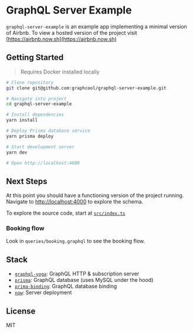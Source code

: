 # GraphQL Server Example

`graphql-server-example` is an example app implementing a minimal version of Airbnb.
To view a hosted version of the project visit [https://airbnb.now.sh](https://airbnb.now.sh)

## Getting Started

> Requires Docker installed locally

```sh
# Clone repository
git clone git@github.com:graphcool/graphql-server-example.git 

# Navigate into project
cd graphql-server-example

# Install dependencies
yarn install

# Deploy Prisma database service
yarn prisma deploy

# Start development server
yarn dev

# Open http://localhost:4000
```

## Next Steps

At this point you should have a functioning version of the project running. Navigate to [http://localhost:4000](http://localhost:4000) to explore the schema.

To explore the source code, start at [`src/index.ts`](./src/index.ts)

### Booking flow
Look in `queries/booking.graphql` to see the booking flow.

## Stack

* [`graphql-yoga`](https://github.com/graphcool/graphql-yoga): GraphQL HTTP & subscription server
* [`prisma`](https://github.com/graphcool/prisma): GraphQL database (uses MySQL under the hood)
* [`prima-binding`](https://github.com/graphcool/prisma-binding): GraphQL database binding
* [`now`](https://zeit.co/now): Server deployment

## License
MIT
